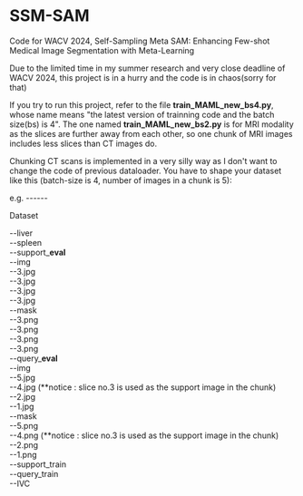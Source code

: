 # SSM-SAM
Code for WACV 2024, Self-Sampling Meta SAM: Enhancing Few-shot Medical Image Segmentation with Meta-Learning  

Due to the limited time in my summer research and very close deadline of WACV 2024, this project is in a hurry and the code is in chaos(sorry for that)  

If you try to run this project, refer to the file **train_MAML_new_bs4.py**, whose name means "the latest version of trainning code and the batch size(bs) is 4". The one named **train_MAML_new_bs2.py** is for MRI modality as the slices are further away from each other, so one chunk of MRI images includes less slices than CT images do.  

Chunking CT scans is implemented in a very silly way as I don't want to change the code of previous dataloader. You have to shape your dataset like this (batch-size is 4, number of images in a chunk is 5):  

e.g. ------

Dataset

--liver  
--spleen  
  --support_**eval**  
    --img  
      --3.jpg  
      --3.jpg   
      --3.jpg  
      --3.jpg  
    --mask  
      --3.png  
      --3.png  
      --3.png  
      --3.png  
  --query_**eval**  
    --img  
      --5.jpg  
      --4.jpg (**notice : slice no.3 is used as the support image in the chunk)  
      --2.jpg  
      --1.jpg  
    --mask  
      --5.png  
      --4.png (**notice : slice no.3 is used as the support image in the chunk)  
      --2.png  
      --1.png  
  --support_train  
  --query_train  
--IVC  
